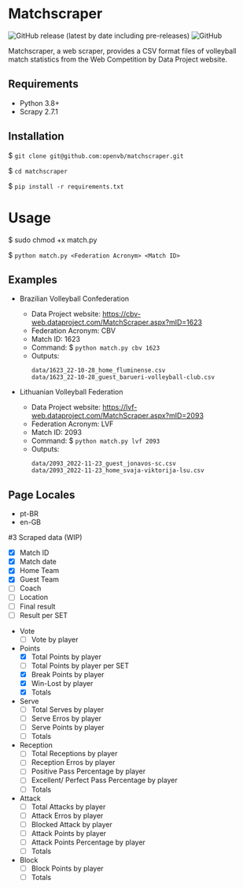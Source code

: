 # Matchscraper
![GitHub release (latest by date including pre-releases)](https://img.shields.io/github/v/release/openvb/matchscraper?include_prereleases)
![GitHub](https://img.shields.io/github/license/openvb/matchscraper)

Matchscraper, a web scraper, provides a CSV format files of volleyball match statistics from the Web Competition by Data Project website.

## Requirements

- Python 3.8+
- Scrapy 2.7.1

## Installation

$ `git clone git@github.com:openvb/matchscraper.git`

$ `cd matchscraper`

$ `pip install -r requirements.txt`

# Usage

$ sudo chmod +x match.py

$ `python match.py <Federation Acronym> <Match ID>`

## Examples

- Brazilian Volleyball Confederation
    - Data Project website: https://cbv-web.dataproject.com/MatchScraper.aspx?mID=1623
    - Federation Acronym: CBV
    - Match ID: 1623
    - Command: $ `python match.py cbv 1623`
    - Outputs:
        ```
        data/1623_22-10-28_home_fluminense.csv
        data/1623_22-10-28_guest_barueri-volleyball-club.csv
        ```

- Lithuanian Volleyball Federation
    - Data Project website: https://lvf-web.dataproject.com/MatchScraper.aspx?mID=2093
    - Federation Acronym: LVF
    - Match ID: 2093
    - Command: $ `python match.py lvf 2093`
    - Outputs:
        ```
        data/2093_2022-11-23_guest_jonavos-sc.csv
        data/2093_2022-11-23_home_svaja-viktorija-lsu.csv
        ```

## Page Locales

- pt-BR
- en-GB

#3 Scraped data (WIP)

- [x] Match ID
- [x] Match date
- [x] Home Team
- [x] Guest Team
- [ ] Coach
- [ ] Location
- [ ] Final result
- [ ] Result per SET

- Vote
    - [ ] Vote by player
- Points
    - [x] Total Points by player
    - [ ] Total Points by player per SET
    - [x] Break Points by player
    - [x] Win-Lost by player
    - [x] Totals
- Serve
    - [ ] Total Serves by player
    - [ ] Serve Erros by player
    - [ ] Serve Points by player
    - [ ] Totals
- Reception
    - [ ] Total Receptions by player
    - [ ] Reception Erros by player
    - [ ] Positive Pass Percentage by player
    - [ ] Excellent/ Perfect Pass Percentage by player
    - [ ] Totals
- Attack
    - [ ] Total Attacks by player
    - [ ] Attack Erros by player
    - [ ] Blocked Attack by player
    - [ ] Attack Points by player
    - [ ] Attack Points Percentage by player
    - [ ] Totals
- Block
    - [ ] Block Points by player
    - [ ] Totals